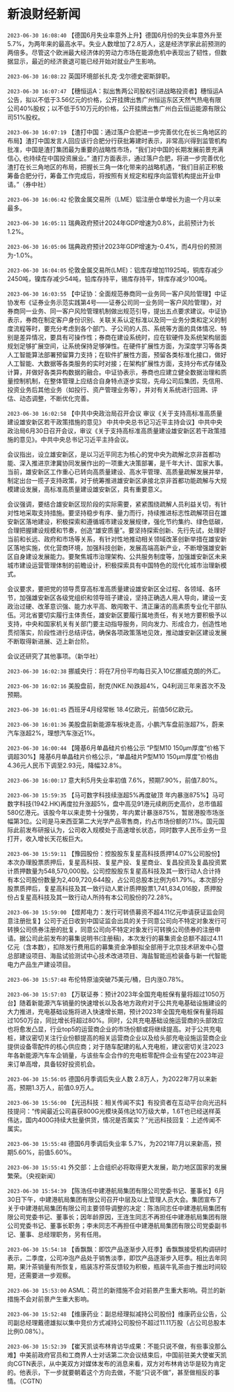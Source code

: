 # 新浪财经新闻
`2023-06-30 16:08:40` 【德国6月失业率意外上升】德国6月份的失业率意外升至5.7%，为两年来的最高水平。失业人数增加了2.8万人，这是经济学家此前预测的两倍多。尽管这个欧洲最大经济体的劳动力市场在能源危机中表现出了韧性，但数据显示，最近的经济衰退可能已经开始对就业产生影响。

`2023-06-30 16:08:22` 英国环境部长扎克·戈尔德史密斯辞职。

`2023-06-30 16:07:47` 【穗恒运A：拟出售两公司股权引进战略投资者】穗恒运A公告，拟以不低于3.56亿元的价格，公开挂牌出售广州恒运东区天然气热电有限公司40%股权；以不低于510万元的价格，公开挂牌出售广州白云恒运能源有限公司51%股权。

`2023-06-30 16:07:19` 【渣打中国：通过落户合肥进一步完善优化在长三角地区的布局】渣打中国发言人回应该行合肥分行获批筹建时表示，非常高兴得到监管机构批准，中国是渣打集团最为重要的战略性市场，“我们对中国的长期发展前景充满信心, 也持续在中国投资展业。” 渣打方面表示，通过落户合肥，将进一步完善优化渣打在长三角地区的布局，把握长三角一体化带来的战略机遇，“我们目前正积极筹备合肥分行，筹备工作完成后，将按照有关规定和程序向监管机构提出开业申请。”（券中社）

`2023-06-30 16:06:42` 伦敦金属交易所（LME）铝注册仓单增长为逾一个月以来最多。

`2023-06-30 16:05:11` 瑞典政府预计2024年GDP增速为0.8%，此前预计为长1.2%。

`2023-06-30 16:05:06` 瑞典政府预计2023年GDP增速为-0.4%，而4月份的预测为-1.0%。

`2023-06-30 16:04:05` 伦敦金属交易所(LME)：铝库存增加11925吨，铜库存减少2450吨，镍库存减少54吨，铅库存持平，锡库存持平，锌库存减少100吨。

`2023-06-30 16:03:55` 【中证协：全面规范券商同一业务同一客户风险管理】中证协发布《证券业务示范实践第4号——证券公司同一业务同一客户风险管理》，对券商同一业务、同一客户风险管理机制做出规范引导，提出五点要求建议。中证协表示，券商在制定客户身份识别、关联关系认定标准以及同一业务分类和定义的制度流程等时，要充分考虑到各个部门、子公司的人员、系统等方面的具体情况、特别是差异情况，要具有可操作性；券商在建设系统时，应在软硬件及系统架构层面规划足够扩展空间，让系统保持足够弹性。在硬件扩展性方面，为深度学习等各类人工智能算法部署预留算力支持；在软件扩展性方面，预留各类标准化接口，做好人工智能、大数据等各类服务的实时对接；在架构扩展性方面，支持分布式存储及计算，并做好各类异构数据的融合。中证协表示，券商也应建立健全数据治理和质量控制机制，在整体管理上应结合自身特点逐步实现，先母公司后集团，先信用、投资业务后其他业务（如投行、资产管理业务等），并对有关系统进行回溯、评估、动态调整，不断优化完善。

`2023-06-30 16:02:58` 【中共中央政治局召开会议 审议《关于支持高标准高质量建设雄安新区若干政策措施的意见》 中共中央总书记习近平主持会议】中共中央政治局6月30日召开会议，审议《关于支持高标准高质量建设雄安新区若干政策措施的意见》。中共中央总书记习近平主持会议。

会议指出，设立雄安新区，是以习近平同志为核心的党中央为疏解北京非首都功能、深入推进京津冀协同发展作出的一项重大决策部署，是千年大计、国家大事。当前，雄安新区工作重心已转向高质量建设、高水平管理、高质量疏解发展并举，制定出台一揽子支持政策，对于统筹推进雄安新区承接北京非首都功能疏解与大规模建设发展，高标准高质量建设雄安新区，具有重要意义。

会议强调，要结合雄安新区现阶段的实际需要，紧紧围绕疏解人员利益关切，有针对性地采取支持措施。要坚持稳步有序、量力而行，持续推进标志性疏解项目在雄安新区落地建设，积极探索和遵循城市建设发展规律，强化节约集约、绿色低碳，合理把握建设规模和节奏，创造“雄安质量”。要坚持探索创新、先行先试，处理好当前和长远、政府和市场等关系，有针对性地推动相关领域改革创新举措在雄安新区落地实施，优化营商环境，加强科技创新，发展高端高新产业，不断增强雄安新区自身建设发展能力。要聚焦城市治理架构、公共服务制度等，加强雄安新区未来城市建设运营管理体制的前瞻设计，积极探索具有中国特色的现代化城市治理新模式。

会议要求，要把党的领导贯穿高标准高质量建设雄安新区全过程、各领域、各环节，加强雄安新区各级党组织和领导班子建设，坚持正确选人用人导向，建设一支政治过硬、改革意识强、能力水平高、敢闯敢干、清正廉洁的高素质专业化干部队伍。河北省要切实履行主体责任，雄安新区要履行属地责任，有关地方要积极予以支持，中央和国家机关有关部门要主动指导服务，同向发力、形成合力，创造性地贯彻落实，阶段性进行总结评估，确保各项政策落地见效，推动雄安新区建设发展不断取得新进展、迈上新台阶。

会议还研究了其他事项。（新华社）

`2023-06-30 16:02:38` 挪威央行：将在7月份平均每日买入10亿挪威克朗的外汇。

`2023-06-30 16:02:16` 美股盘前，耐克(NKE.N)跌超4%，Q4利润三年来首次不及预期。

`2023-06-30 16:01:45` 西班牙4月经常帐 18.4亿欧元，前值56亿欧元。

`2023-06-30 16:01:36` 美股盘前新能源车板块走高，小鹏汽车盘前涨超7%，蔚来汽车涨超2%，理想汽车涨近1%。

`2023-06-30 16:00:44` 【隆基6月单晶硅片价格公示 “P型M10 150μm厚度”价格下调超30%】隆基6月单晶硅片价格公示，“单晶硅片P型M10 150μm厚度”价格由4.36元人民币下调至2.93元，降幅32.8%。

`2023-06-30 16:00:17` 意大利5月失业率初值 7.6%，预期7.90%，前值7.80%。

`2023-06-30 15:59:35` 【马可数字科技续涨超5%再度破顶 年内暴涨875%】马可数字科技(1942.HK)再度拉升涨超5%，盘中高见91港元续刷历史高价，总市值超580亿港元。该股今年以来走势十分强势，年内累计暴涨875%，暂居港股市场涨幅第3位。公司是马来西亚第二大光学产品零售商，约占市场份额的7.1%。国元国际此前发布研报认为，公司收入规模处于高速增长状态，同时数字人民币业务一旦打开，收入增长天花板巨大。

`2023-06-30 15:59:11` 【豫园股份：控股股东复星高科技质押14.07%公司股份】本次办理股票质押后，复星高科技、复星产投、复星商业、复昌投资及复晶投资累计质押数量为548,570,000股。公司控股股东复星高科技及其一致行动人合计持有本公司股份数量为2,409,720,644股，占公司总股本比例为61.79%。本次部分股票质押后，复星高科技及其一致行动人累计质押股票1,741,834,016股，质押股份占复星高科技及其一致行动人所持有本公司股份的72.28%。

`2023-06-30 15:59:00` 【煜邦电力：发行可转债募资不超4.11亿元申请获证监会同意注册批复】公司于近日收到中国证监会出具的关于同意公司向不特定对象发行可转换公司债券注册的批复，同意公司向不特定对象发行可转换公司债券的注册申请。据公司此前发布的募集说明书(注册稿)，本次发行的募集资金总额不超过4.11亿元（含本数），扣除发行费用后的募集资金净额拟全部用于北京技术研发中心暨总部建设项目、海盐试验测试中心技术改进项目、海盐智能巡检装备与新一代智能电力产品生产建设项目。

`2023-06-30 15:57:48` 布伦特原油突破75美元/桶，日内涨0.78%。

`2023-06-30 15:57:03` 【万联证券：预计2023年全国充电桩保有量将超过1050万台】随着新能源汽车销量的快速增长以及各地方政府对于公共充电基础设施建设的大力推进，充电基础设施将进入快速增长期，预计2023年全国充电桩保有量将超过1050万台，同比增长将超过80%。同时，公共充电基础设施运营商的头部效应也将愈发凸显，行业top5的运营商企业的市场份额或将继续提高。对于公共充电桩，建议密切关注行业份额提高的相关运营商企业以及给头部充电设施运营商企业提供设备零配件的核心供应商；对于随车配建的私人充电桩，建议密切关注2023年各新能源汽车车企销量，与该些车企合作的充电桩零配件企业有望在2023年迎来订单高增，具备较好投资机会。

`2023-06-30 15:56:05` 德国6月季调后失业人数 2.8万人，为2022年7月以来新高，预期1.3万人，前值0.9万人。

`2023-06-30 15:56:00` 【光迅科技：相关传闻不实】有投资者在互动平台向光迅科技提问：“传闻最近公司喜获800G光模块英伟达10万级大单，1.6T也已经送样英伟达，国内400G持续大批量供货，情况是否属实？”光迅科技回复：上述传闻不属实。

`2023-06-30 15:55:48` 德国6月季调后失业率 5.7%，为2021年7月以来新高，预期5.60%，前值5.60%。

`2023-06-30 15:55:41` 外交部：上合组织必将取得更大发展，助力地区国家的发展繁荣。（央视新闻）

`2023-06-30 15:54:39` 【陈浩任中建港航局集团有限公司党委书记、董事长】6月30日下午，中建港航局集团有限公司召开中层及以上管理人员大会。集团宣布了关于中建港航局集团有限公司主要领导调整的决定：陈浩同志任中建港航局集团有限公司党委书记、董事长；因年龄原因，王连生同志不再担任中建港航局集团有限公司党委书记、董事长职务；李未同志不再担任中建港航局集团有限公司党委副书记、董事、总经理职务，另有任用。

`2023-06-30 15:54:18` 【香飘飘：即饮产品逐渐步入旺季】香飘飘接受机构调研时表示，二季度，公司冲泡产品处于销售淡季，即饮产品逐渐步入旺季。相比去年同期，果汁茶销量有所恢复，瓶装冻柠茶反馈较为积极，瓶装牛乳茶由于推出时间较短，还需要进一步观察。

`2023-06-30 15:53:00` ASML：荷兰的新措施不会对前景产生重大影响。荷兰的新措施不会对前景产生重大影响。

`2023-06-30 15:52:48` 【维康药业：副总经理拟减持公司股份】维康药业公告，公司副总经理戴德雄拟以集中竞价方式减持公司股份不超过11.11万股（占公司总股本比例0.08%）。

`2023-06-30 15:52:39` 【崔天凯谈布林肯访华成果：不能只说不做，有些事没那么难】中美前政府官员和工商界人士对话第二次会议结束后，中国前驻美大使崔天凯向CGTN表示，从中美双方对媒体发布的消息来看，双方对布林肯访华是较为肯定的。他表示，下一步就要朝着这个方向去做，不能“只说不做”，甚至做相反的事情。（CGTN）

